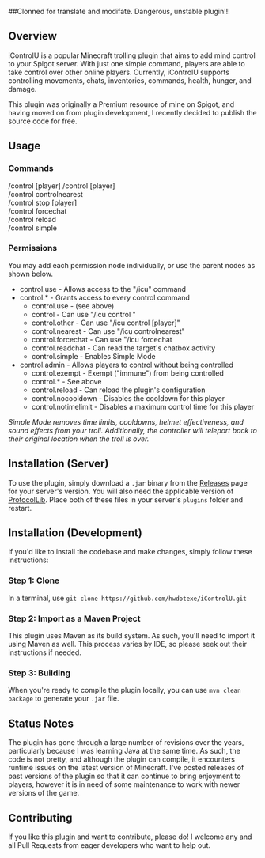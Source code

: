 ##Clonned for translate and modifate. Dangerous, unstable plugin!!!

## Overview
iControlU is a popular Minecraft trolling plugin that aims to add mind control to your Spigot server. With just one simple command, players are able to take control over other online players. Currently, iControlU supports controlling movements, chats, inventories, commands, health, hunger, and damage.

This plugin was originally a Premium resource of mine on Spigot, and having moved on from plugin development, I recently decided to publish the source code for free.

## Usage
### Commands
/control [player]
/control <player> [player]  
/control controlnearest  
/control stop [player]  
/control forcechat <player> <message>  
/control reload  
/control simple  

### Permissions
You may add each permission node individually, or use the parent nodes as shown below.

- control.use - Allows access to the "/icu" command  
- control.* - Grants access to every control command  
  - control.use - (see above)  
  - control - Can use "/icu control <player>"  
  - control.other - Can use "/icu control <player> [player]"  
  - control.nearest - Can use "/icu controlnearest"  
  - control.forcechat - Can use "/icu forcechat <player> <message>  
  - control.readchat - Can read the target's chatbox activity  
  - control.simple - Enables Simple Mode  
- control.admin - Allows players to control without being controlled  
  - control.exempt - Exempt ("immune") from being controlled  
  - control.* - See above  
  - control.reload - Can reload the plugin's configuration  
  - control.nocooldown - Disables the cooldown for this player  
  - control.notimelimit - Disables a maximum control time for this player  

_Simple Mode removes time limits, cooldowns, helmet effectiveness, and sound effects from your troll. Additionally, the controller will teleport back to their original location when the troll is over._

## Installation (Server)
To use the plugin, simply download a `.jar` binary from the [Releases](https://github.com/hwdotexe/iControlU/releases) page for your server's version. You will also need the applicable version of [ProtocolLib](https://www.spigotmc.org/resources/protocollib.1997/). Place both of these files in your server's `plugins` folder and restart.

## Installation (Development)
If you'd like to install the codebase and make changes, simply follow these instructions:

### Step 1: Clone
In a terminal, use `git clone https://github.com/hwdotexe/iControlU.git`

### Step 2: Import as a Maven Project
This plugin uses Maven as its build system. As such, you'll need to import it using Maven as well. This process varies by IDE, so please seek out their instructions if needed.

### Step 3: Building
When you're ready to compile the plugin locally, you can use `mvn clean package` to generate your `.jar` file. 

## Status Notes
The plugin has gone through a large number of revisions over the years, particularly because I was learning Java at the same time. As such, the code is not pretty, and although the plugin can compile, it encounters runtime issues on the latest version of Minecraft. I've posted releases of past versions of the plugin so that it can continue to bring enjoyment to players, however it is in need of some maintenance to work with newer versions of the game.

## Contributing
If you like this plugin and want to contribute, please do! I welcome any and all Pull Requests from eager developers who want to help out. 
